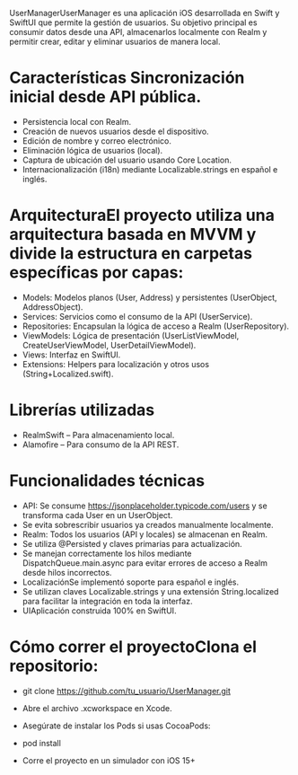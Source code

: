 UserManagerUserManager es una aplicación iOS desarrollada en Swift y SwiftUI que permite la gestión de usuarios. Su objetivo principal es consumir datos desde una API, almacenarlos localmente con Realm y permitir crear, editar y eliminar usuarios de manera local.


# Características Sincronización inicial desde API pública.

- Persistencia local con Realm.
- Creación de nuevos usuarios desde el dispositivo.
- Edición de nombre y correo electrónico.
- Eliminación lógica de usuarios (local).
- Captura de ubicación del usuario usando Core Location.
- Internacionalización (i18n) mediante Localizable.strings en español e inglés.


# ArquitecturaEl proyecto utiliza una arquitectura basada en MVVM y divide la estructura en carpetas específicas por capas:

- Models: Modelos planos (User, Address) y persistentes (UserObject, AddressObject).
- Services: Servicios como el consumo de la API (UserService).
- Repositories: Encapsulan la lógica de acceso a Realm (UserRepository).
- ViewModels: Lógica de presentación (UserListViewModel, CreateUserViewModel, UserDetailViewModel).
- Views: Interfaz en SwiftUI.
- Extensions: Helpers para localización y otros usos (String+Localized.swift).


# Librerías utilizadas

- RealmSwift – Para almacenamiento local.
- Alamofire – Para consumo de la API REST.


# Funcionalidades técnicas

- API: Se consume https://jsonplaceholder.typicode.com/users y se transforma cada User en un UserObject.
- Se evita sobrescribir usuarios ya creados manualmente localmente.
- Realm: Todos los usuarios (API y locales) se almacenan en Realm.
- Se utiliza @Persisted y claves primarias para actualización.
- Se manejan correctamente los hilos mediante DispatchQueue.main.async para evitar errores de acceso a Realm desde hilos incorrectos.
- LocalizaciónSe implementó soporte para español e inglés.
- Se utilizan claves Localizable.strings y una extensión String.localized para facilitar la integración en toda la interfaz.
- UIAplicación construida 100% en SwiftUI.


# Cómo correr el proyectoClona el repositorio:

- git clone https://github.com/tu_usuario/UserManager.git

- Abre el archivo .xcworkspace en Xcode.

- Asegúrate de instalar los Pods si usas CocoaPods:

- pod install

- Corre el proyecto en un simulador con iOS 15+
